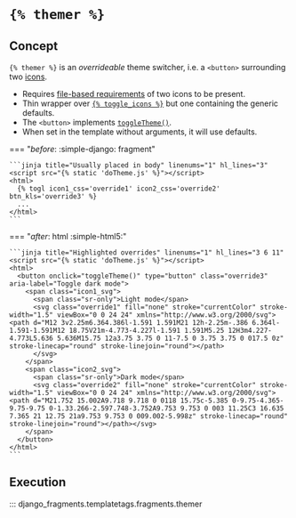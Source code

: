 # `{% themer %}`

## Concept

`{% themer %}` is an _overrideable_ theme switcher, i.e. a `<button>` surrounding two [icons](./icon.md).

- Requires [file-based requirements](./icon.md#svg-placement) of two icons to be present.
- Thin wrapper over [`{% toggle_icons %}`](../utils.md#toggle_icons) but one containing the generic defaults.
- The `<button>` implements [`toggleTheme()`](../utils.md#toggletheme).
- When set in the template without arguments, it will use defaults.

=== "_before_: :simple-django: fragment"

    ```jinja title="Usually placed in body" linenums="1" hl_lines="3"
    <script src="{% static 'doTheme.js' %}"></script>
    <html>
      {% togl icon1_css='override1' icon2_css='override2' btn_kls='override3' %}
      ...
    </html>
    ```

=== "_after_: html :simple-html5:"

    ```jinja title="Highlighted overrides" linenums="1" hl_lines="3 6 11"
    <script src="{% static 'doTheme.js' %}"></script>
    <html>
      <button onclick="toggleTheme()" type="button" class="override3" aria-label="Toggle dark mode">
        <span class="icon1_svg">
          <span class="sr-only">Light mode</span>
          <svg class="override1" fill="none" stroke="currentColor" stroke-width="1.5" viewBox="0 0 24 24" xmlns="http://www.w3.org/2000/svg"><path d="M12 3v2.25m6.364.386l-1.591 1.591M21 12h-2.25m-.386 6.364l-1.591-1.591M12 18.75V21m-4.773-4.227l-1.591 1.591M5.25 12H3m4.227-4.773L5.636 5.636M15.75 12a3.75 3.75 0 11-7.5 0 3.75 3.75 0 017.5 0z" stroke-linecap="round" stroke-linejoin="round"></path>
          </svg>
        </span>
        <span class="icon2_svg">
          <span class="sr-only">Dark mode</span>
          <svg class="override2" fill="none" stroke="currentColor" stroke-width="1.5" viewBox="0 0 24 24" xmlns="http://www.w3.org/2000/svg"><path d="M21.752 15.002A9.718 9.718 0 0118 15.75c-5.385 0-9.75-4.365-9.75-9.75 0-1.33.266-2.597.748-3.752A9.753 9.753 0 003 11.25C3 16.635 7.365 21 12.75 21a9.753 9.753 0 009.002-5.998z" stroke-linecap="round" stroke-linejoin="round"></path></svg>
        </span>
      </button>
    </html>
    ```

## Execution

::: django_fragments.templatetags.fragments.themer
